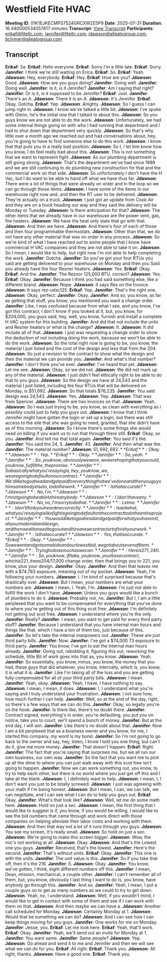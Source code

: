 # Westfield Fite HVAC
**Meeting ID**: 01K1EJKECMPS7524GRCXWZE5P9
**Date**: 2025-07-31
**Duration**: 16.440000534057617 minutes
**Transcript**: [View Transcript](https://app.fireflies.ai/view/01K1EJKECMPS7524GRCXWZE5P9)
**Participants**: erikaf@fitellc.com, jannifer@fitellc.com, jdawson@alleatogroup.com, bclymer@alleatogroup.com

## Transcript
**Erikaf**: Sa.
**Erikaf**: Hello everyone.
**Erikaf**: Sorry I'm a little late.
**Erikaf**: Sorry.
**Jannifer**: I think we're still waiting on Erica.
**Erikaf**: So.
**Erikaf**: Yeah.
**Jdawson**: Hey, everybody.
**Erikaf**: Hey.
**Erikaf**: How are you?
**Jdawson**: Good.
**Jdawson**: How are you guys doing?
**Jannifer**: Doing well.
**Jannifer**: Doing well.
**Jannifer**: Is it, is it Jennifer?
**Jannifer**: Am I saying that right?
**Jannifer**: Or is it, is it supposed to be Jennifer?
**Erikaf**: Just.
**Jannifer**: There's an A.
**Jdawson**: There it is an A.
**Jdawson**: It's Jennifer.
**Erikaf**: Okay, Gotcha.
**Erikaf**: Yep.
**Jdawson**: Alrighty.
**Jdawson**: So I guess I can jump right in.
**Jdawson**: I know we've talked a little bit.
**Jdawson**: I've spoke with Glenn, he's the initial one that I talked to about this.
**Jdawson**: So you guys know we are not able to do the work.
**Jdawson**: Unfortunately, we had some internal things going on with who I had running that department and I had to shut down that department very quickly.
**Jdawson**: So that's why little over a month ago we reached out and had conversations about, hey, you're going to have to find someone else to do this work.
**Jdawson**: I know that that puts you in a really bad position.
**Jdawson**: So I, I let him know how you know, I do feel really bad about this.
**Jdawson**: This is not something that we want to represent fight.
**Jdawson**: As our plumbing department is still going strong.
**Jdawson**: That's the department we've had since 1989 and we are still continuing to do plumbing new construction for that and the commercial work on that side.
**Jdawson**: So unfortunately I don't have the H Vac, but I do want to be able to hand off what we have thus far.
**Jdawson**: There were a lot of things that were already on order and in the loop so we can go through those items.
**Jdawson**: I have some of the items in our warehouse right now and, and then the RT user to be delivered.
**Jdawson**: They're actually on a truck.
**Jdawson**: I just got an update from Cook Air and they are on a truck heading our way and they said the delivery will be Monday or Tuesday.
**Jdawson**: Is there anticipation for that?
**Jdawson**: The other items that we already have in our warehouse are the power vent, gas, fire heaters.
**Jdawson**: We have the heat only stats that go with that.
**Jdawson**: And then we have.
**Jdawson**: And there's four of each of those and then four programmable thermostats.
**Jdawson**: Other than that, we do not have any other material that was on order in any process.
**Jdawson**: So we're kind of what I have reached out to some people that I know have commercial H VAC companies and they are not able to take it on.
**Jdawson**: So I mean, I would like to help, but right now I'm not able to help completing the work.
**Jannifer**: Gotcha.
**Jannifer**: So you've got your four RTUs you said are getting delivered to your warehouse on Monday and then you Said you already have the four Resner heaters.
**Jdawson**: Yes.
**Erikaf**: Okay.
**Erikaf**: And the.
**Jannifer**: The Reznor 125,000 BTU, correct?
**Jdawson**: Yes.
**Erikaf**: Okay.
**Jannifer**: Because I think you had said something else, like a different brand.
**Jdawson**: Nope.
**Jdawson**: It says Res on the Invoice.
**Jdawson**: It says rez-udxc125.
**Erikaf**: Yep.
**Jannifer**: That's the right one.
**Jdawson**: Okay, perfect.
**Jannifer**: Okay.
**Jannifer**: And so, you know, as far as getting that stuff, you know, you mentioned you want a change order.
**Jannifer**: Like, I was confused because from what I see, and you know, I've got this contract, I don't know if you looked at it, but, you know, for $204,000, you guys said, hey, well, you know, furnish and install a complete H VAC system for this building.
**Jannifer**: And did that not include the units and Resner heaters or what is the change?
**Jdawson**: It.
**Jdawson**: It did include all of that.
**Jdawson**: I just was requesting a change order to show the deduction of not including doing the work, because we won't be able to do the work.
**Jdawson**: So the total right now is going to be, you know, the material I just listed and the cost of the design and less that from the 204.
**Jdawson**: So just a revision to the contract to show what the design and then the material we can provide you.
**Jannifer**: And what's that number?
**Jannifer**: I don't think you've ever.
**Jannifer**: I've heard that yet.
**Jdawson**: Let me see.
**Jdawson**: Okay, so we did not.
**Jdawson**: We did not mark up any of the material.
**Jdawson**: I just didn't feel ethically right to be able to do that to you guys.
**Jdawson**: So the design we have at 24,543 and the material I just listed, including the four RTUs that will be delivered on Monday, is $51,692.
**Jdawson**: So that totals $76,235.
**Jannifer**: You said design was 24,543.
**Jdawson**: Yes.
**Jdawson**: Yep.
**Jdawson**: That was from Spencer.
**Jdawson**: There are two invoices on that.
**Jdawson**: Yeah.
**Jdawson**: So I was just trying to be, you know, as clean with everything as I possibly could just to help you guys out.
**Jdawson**: I know that I think Jennifer might have gotten the login or set up a login, but there was still access to the site that she was going to need, granted, that she didn't have as of this morning.
**Jdawson**: So I know there's some things she would need on billing if you want us to run that through there still.
**Erikaf**: Okay, so you.
**Jannifer**: And tell me that total again.
**Jannifer**: You said it's the.
**Jannifer**: You said the 24, 5.
**Jannifer**: 43.
**Jannifer**: And then what was the.
**Jannifer**: The material number?
**Jdawson**: $51,692, 692.
**Erikaf**: Okay.
**Jdawson**: Yep.
**Erikaf**: Okay.
**Jannifer**: So, yeah.
**Jannifer**: So, you know, obviously we were, we were hoping that you could, you know, fulfill the, the promise.
**Jannifer**: So basically what you're saying is, hey, you know, we, we are going to default on our contract.
**Jannifer**: We'd like to go ahead and get paid for everything that we've done and then you guys hire somebody else to, to do the work.
**Jannifer**: Is that accurate?
**Jdawson**: No, I'm.
**Jdawson**: I'm not going to be able to hire anybody.
**Jdawson**: I. I don't have any.
**Jdawson**: No, no, I'm sorry to do that.
**Jannifer**: Let me.
**Jannifer**: I don't think you heard me correctly.
**Jannifer**: I said what, what you're saying is like fight is going to default on the contract to do the entire project.
**Jannifer**: You would like to go ahead and get paid for what you have in it, all your material and design, and then we alito need to go out and hire a new contractor to finish your work.
**Jannifer**: Is that accurate?
**Jdawson**: Yes, that is accurate.
**Erikaf**: Okay.
**Jannifer**: So we went and got some bids and our lowest bid, we got about seven of them.
**Jannifer**: Trying to do as much as we can.
**Jannifer**: Here is 271, 240.
**Jannifer**: So, you know, if I take, you know, your base contract, which is 221, it was 204/$17,000 change order, then that brings you to 221, you know, plus your design.
**Jannifer**: Okay.
**Jannifer**: And then that leaves me with a $74,783 exposure, meaning out of my pocket.
**Jdawson**: Yeah, I'm following your numbers.
**Jdawson**: I. I'm kind of surprised because that's drastically over.
**Jdawson**: But I mean, your numbers are what your numbers are.
**Jdawson**: I mean, I. Yeah, I'm.
**Jdawson**: I'm just not able to fulfill the work I don't have.
**Jdawson**: Unless you guys would like a bunch of plumbers to do it.
**Jdawson**: Probably not, no.
**Jannifer**: But I, I am a little perplexed that you want to be compensated for everything that you've done to where you're getting out of this thing scot free.
**Jdawson**: I'm definitely not getting out scot free.
**Jdawson**: I understand where you're the only.
**Jannifer**: Really?
**Jannifer**: I mean, you want to get paid for every third party stuff?
**Jannifer**: Because I understand that you have internal man hours and things like that, which I have a ton of them too, just because of this.
**Jannifer**: So let's take the internal manpowers out.
**Jannifer**: These are just third party bills.
**Jannifer**: Now.
**Jannifer**: I've got a $74,000 73 exposure to third party.
**Jannifer**: You know, I've got to eat the internal man hours already.
**Jannifer**: Going out, rebidding it, figuring this out, reworking the schedule, little Bit of work goes into that as, you know.
**Jdawson**: Yeah.
**Jannifer**: So essentially, you know, minus, you know, the money that you had, these guys that did whatever, you know, internally, which is, you know, it is what it is.
**Jannifer**: Like I'm taking all of the loss and you are getting fully compensated for all of your third party bills.
**Jdawson**: I mean.
**Jannifer**: Yeah, okay.
**Jdawson**: Yeah, I have, I have nothing to say.
**Jdawson**: I mean, I mean, it does.
**Jdawson**: I, I understand what you're saying and I truly understand your frustration.
**Jdawson**: I not sure how, how much further I can help.
**Jannifer**: Well, so at the end of the day, right, so there's a few ways that we can do this.
**Jannifer**: Okay, so legally you're on the hook.
**Jannifer**: Is there like, there's no doubt there.
**Jannifer**: Contract signed, everything's in order, you're defaulting, you put you on notice, take you to court, we'll spend a bunch of money.
**Jannifer**: But at the end day, I will win.
**Jannifer**: Like there's no doubt about that.
**Jannifer**: Now I am a bit perplexed that as a business owner and you know, for me, I started this company, my word is my bond.
**Jannifer**: So I'm not going to go back to the owner and say, hey, listen, I know I told you one thing, but can't do it, give me more money.
**Jannifer**: That doesn't happen.
**Erikaf**: Right.
**Jannifer**: The fact that you're saying that surprises me, but we all run our own business, our own way.
**Jannifer**: So the fact that you want me to pick up all the dime to where you can just walk away with this scot free isn't going to happen.
**Jannifer**: Now we can work something out, you know, to try to help each other, but there is no world where you just get off this and I take all the blank.
**Jdawson**: I, I definitely want to help.
**Jdawson**: I mean, I, I don't want you just to be totally screwed.
**Jdawson**: I just was agreeing with your math if I'm being honest.
**Jdawson**: But I mean, I can, we can talk, we can negotiate, and I can see what I can do to help you guys out.
**Erikaf**: Okay.
**Jannifer**: What's that look like?
**Jdawson**: Well, let me do some math here.
**Jdawson**: Hold on just a sec.
**Jdawson**: I mean, the first thing that I would like to suggest is if, you know, if you would be willing, I would like to see the bid numbers that came through and work direct with those companies on helping alleviate their labor costs and working with them.
**Jdawson**: And then that way not a lot of it runs through you guys.
**Jdawson**: You see my screen, it's really small.
**Jdawson**: So hold on just a sec.
**Jdawson**: We're going to make this screen bigger.
**Jdawson**: Wow, the mic's not working at all.
**Jdawson**: Okay.
**Jdawson**: And that's the Lowest one you guys.
**Jannifer**: Received, that's the lowest.
**Jannifer**: Here's the second.
**Jannifer**: That's without units.
**Erikaf**: Okay.
**Jannifer**: This one is with the units.
**Jannifer**: The unit value is this.
**Jannifer**: So if you take that off, then it's the 216.
**Jannifer**: 5.
**Jdawson**: Okay.
**Jannifer**: You know, we've gotten, I think, eight different numbers off this.
**Jannifer**: I mean, Dean, mission, mechanical, a couple other.
**Jannifer**: I can't remember all of them, but, you know, obviously I last thing I want to do is, you know, have anybody go through this.
**Jannifer**: And so.
**Jannifer**: Yeah, I mean, I put a couple guys on to get as many numbers as we could to try to get down.
**Jdawson**: Yeah, no, I understand.
**Jdawson**: Well, if you wouldn't mind, I would like to get in contact with some of them and see if I can work with them on that.
**Jdawson**: And then maybe we can have a.
**Jdawson**: Another call scheduled for Monday.
**Jdawson**: Certainly Monday at 1.
**Jdawson**: Would that be something we can do?
**Jdawson**: And I can see how I can keep things moving for you guys.
**Jannifer**: One works for me on Monday.
**Jannifer**: Jesse, you.
**Erikaf**: Let me look here.
**Erikaf**: Yeah, that'll work.
**Erikaf**: Okay.
**Jannifer**: Yeah, we'll send out an invite for Monday at 1.
**Jannifer**: You want same.
**Jannifer**: Same people?
**Jdawson**: Yep.
**Jdawson**: Go ahead and send it to me and Jennifer and then we will see what we can do for you.
**Erikaf**: All right.
**Erikaf**: Thank you.
**Jdawson**: All right, thanks.
**Jdawson**: Have a good one.
**Erikaf**: Thank you.